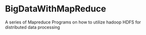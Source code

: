 # BigDataWithMapReduce
A series of Mapreduce Programs on how to utilize hadoop HDFS for distributed data processing
